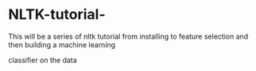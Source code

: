 # NLTK-tutorial-


This will be a series of nltk tutorial from installing to feature selection and then building a machine learning 

classifier on the  data
